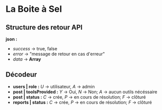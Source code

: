 # La Boite à Sel

## Structure des retour API
**json :**
- *success* -> true, false
- *error* -> "message de retour en cas d'erreur"
- *data* -> __Array__

## Décodeur
- **users | role :** *U* -> utilisateur, *A* -> admin
- **post | toolsProvided :** *Y* -> Oui, *N* -> Non; *A* -> aucun outils nécéssaire
- **post | status :** *C* -> crée, *P* -> en cours de résolution; *F* -> clôturé
- **reports | status :** *C* -> crée, *P* -> en cours de résolution; *F* -> clôturé
